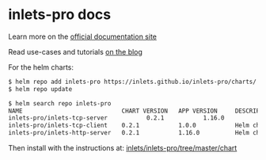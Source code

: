 # inlets-pro docs

Learn more on the [official documentation site](https://docs.inlets.dev/)

Read use-cases and tutorials [on the blog](https://blog.inlets.dev)

For the helm charts:

```bash
$ helm repo add inlets-pro https://inlets.github.io/inlets-pro/charts/
$ helm repo update

$ helm search repo inlets-pro
NAME                            CHART VERSION   APP VERSION     DESCRIPTION                            
inlets-pro/inlets-tcp-server           0.2.1           1.16.0          Helm chart for an inlets-pro TCP server
inlets-pro/inlets-tcp-client    0.2.1           1.0.0           Helm chart for an inlets-pro TCP client
inlets-pro/inlets-http-server   0.2.1           1.16.0          Helm chart for an inlets HTTP server  
```

Then install with the instructions at: [inlets/inlets-pro/tree/master/chart](https://github.com/inlets/inlets-pro/tree/master/chart)
